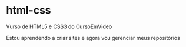 # html-css
 Vurso de HTML5 e CSS3 do CursoEmVideo
 
 Estou aprendendo a criar sites e agora vou gerenciar meus repositórios
